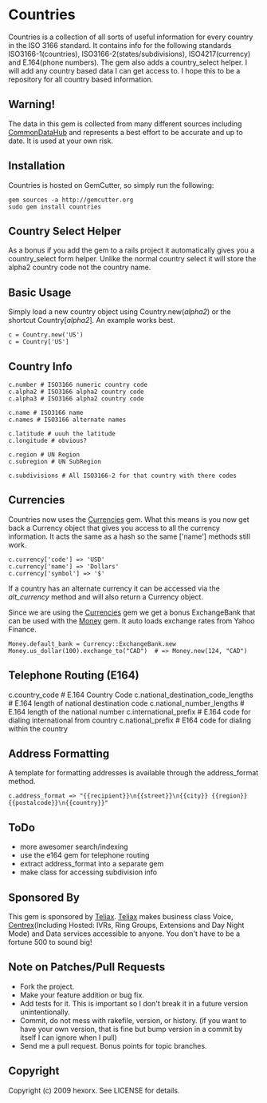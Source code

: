 Countries
=========

Countries is a collection of all sorts of useful information for every country in the ISO 3166 standard. It contains info for the following standards ISO3166-1(countries), ISO3166-2(states/subdivisions), ISO4217(currency) and E.164(phone numbers). The gem also adds a country_select helper. I will add any country based data I can get access to. I hope this to be a repository for all country based information.

Warning!
--------

The data in this gem is collected from many different sources including [CommonDataHub][] and represents a best effort to be accurate and up to date. It is used at your own risk.

Installation
------------

Countries is hosted on GemCutter, so simply run the following:

    gem sources -a http://gemcutter.org
    sudo gem install countries
    
Country Select Helper
---------------------

As a bonus if you add the gem to a rails project it automatically gives you a country_select form helper. Unlike the normal country select it will store the alpha2 country code not the country name.
    
Basic Usage
-----------

Simply load a new country object using Country.new(*alpha2*) or the shortcut Country[*alpha2*]. An example  works best.

    c = Country.new('US')
    c = Country['US']
    
Country Info
------------

    c.number # ISO3166 numeric country code
    c.alpha2 # ISO3166 alpha2 country code
    c.alpha3 # ISO3166 alpha2 country code

    c.name # ISO3166 name
    c.names # ISO3166 alternate names

    c.latitude # uuuh the latitude
    c.longitude # obvious?

    c.region # UN Region
    c.subregion # UN SubRegion

    c.subdivisions # All ISO3166-2 for that country with there codes
    
Currencies
----------

Countries now uses the [Currencies][] gem. What this means is you now get back a Currency object that gives you access to all the currency information. It acts the same as a hash so the same ['name'] methods still work.

    c.currency['code'] => 'USD'
    c.currency['name'] => 'Dollars'
    c.currency['symbol'] => '$'

If a country has an alternate currency it can be accessed via the *alt_currency* method and will also return a Currency object.

Since we are using the [Currencies][] gem we get a bonus ExchangeBank that can be used with the [Money][] gem. It auto loads exchange rates from Yahoo Finance.

    Money.default_bank = Currency::ExchangeBank.new
    Money.us_dollar(100).exchange_to("CAD")  # => Money.new(124, "CAD")
    
Telephone Routing (E164)
------------------------

c.country_code # E.164 Country Code
c.national_destination_code_lengths # E.164 length of national destination code
c.national_number_lengths # E.164 length of the national number
c.international_prefix # E.164 code for dialing international from country
c.national_prefix # E164 code for dialing within the country

Address Formatting
------------------
    
A template for formatting addresses is available through the address_format method.

    c.address_format => "{{recipient}}\n{{street}}\n{{city}} {{region}} {{postalcode}}\n{{country}}"


ToDo
----

* more awesomer search/indexing
* use the e164 gem for telephone routing
* extract address_format into a separate gem
* make class for accessing subdivision info

Sponsored By
------------

This gem is sponsored by [Teliax][]. [Teliax][] makes business class Voice, [Centrex][](Including Hosted: IVRs, Ring Groups, Extensions and Day Night Mode) and Data services accessible to anyone. You don't have to be a fortune 500 to sound big!

Note on Patches/Pull Requests
-----------------------------
 
* Fork the project.
* Make your feature addition or bug fix.
* Add tests for it. This is important so I don't break it in a
  future version unintentionally.
* Commit, do not mess with rakefile, version, or history.
  (if you want to have your own version, that is fine but
   bump version in a commit by itself I can ignore when I pull)
* Send me a pull request. Bonus points for topic branches.

Copyright
---------

Copyright (c) 2009 hexorx. See LICENSE for details.


[Teliax]: http://teliax.com
[Centrex]: http://en.wikipedia.org/wiki/Centrex
[CommonDataHub]: http://commondatahub.com
[Currencies]: http://gemcutter.org/gems/currencies
[Money]: http://gemcutter.org/gems/money